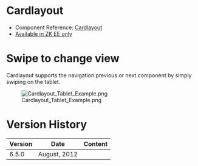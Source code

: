 

# Cardlayout

- Component Reference:
  [Cardlayout](ZK_Component_Reference/Layouts/Cardlayout)
- [Available in ZK EE only](http://www.zkoss.org/product/edition.dsp)

# Swipe to change view

Cardlayout supports the navigation previous or next component by simply
swiping on the tablet.

<figure>
<img src="Cardlayout_Tablet_Example.png"
title="Cardlayout_Tablet_Example.png" />
<figcaption>Cardlayout_Tablet_Example.png</figcaption>
</figure>

# Version History

| Version | Date         | Content |
|---------|--------------|---------|
| 6.5.0   | August, 2012 |         |


